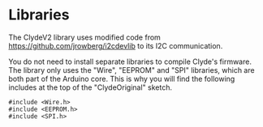 ﻿Libraries
==========
The ClydeV2 library uses modified code from https://github.com/jrowberg/i2cdevlib to its I2C communication.

You do not need to install separate libraries to compile Clyde's firmware. The library only uses the "Wire", "EEPROM" and "SPI" libraries, which are both part of the Arduino core. This is why you will find the following includes at the top of the "ClydeOriginal" sketch.
```
#include <Wire.h>
#include <EEPROM.h>
#include <SPI.h>
```
